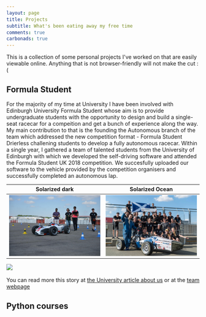 ```yaml
---
layout: page
title: Projects
subtitle: What's been eating away my free time
comments: true
carbonads: true
---
```


This is a collection of some personal projects I've worked on that are easily viewable online. Anything that is not browser-friendly will not make the cut :(

## Formula Student
For the majority of my time at University I have been involved with Edinburgh University Formula Student whose aim is to provide undergraduate students with the opportunity to design and build a single-seat racecar for a compeition and get a bunch of experience along the way. My main contribution to that is the founding the Autonomous branch of the team which addressed the new competition format - Formula Student Drierless challening students to develop a fully autonomous racecar. Within a single year, I gathered a team of talented students from the University of Edinburgh with which we developed the self-driving software and attended the Formula Student UK 2018 competition. We succesfully uploaded our software to the vehicle provided by the competition organisers and successfully completed an autonomous lap.


Solarized dark             |  Solarized Ocean
:-------------------------:|:-------------------------:
![EUFS Autonomous team](img/slider/EUFS_Picture_1.jpg)   |  ![EUFS Autonomous team](img/slider/EUFS_Picture_3.jpg)


[![](https://img.youtube.com/vi/Ic7Szt7nbeI/0.jpg)](https://www.youtube.com/watch?v=Ic7Szt7nbeI)



You can read more this story at [the University article about us](https://www.ed.ac.uk/informatics/news-events/stories/2018/students-on-quest-for-high-speed-success) or at the [team webpage](http://eufs.eusa.ed.ac.uk)

## Python courses

